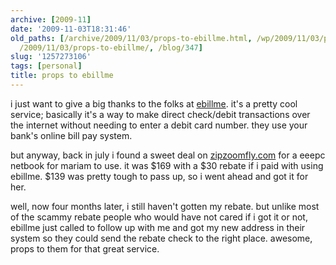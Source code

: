 ```yaml
---
archive: [2009-11]
date: '2009-11-03T18:31:46'
old_paths: [/archive/2009/11/03/props-to-ebillme.html, /wp/2009/11/03/props-to-ebillme/,
  /2009/11/03/props-to-ebillme/, /blog/347]
slug: '1257273106'
tags: [personal]
title: props to ebillme
---
```


i just want to give a big thanks to the folks at [ebillme][1]. it's
a pretty cool service; basically it's a way to make direct check/debit
transactions over the internet without needing to enter a debit card
number. they use your bank's online bill pay system.

but anyway, back in july i found a sweet deal on [zipzoomfly.com][2] for
a eeepc netbook for mariam to use. it was $169 with a $30 rebate if i paid
with using ebillme. $139 was pretty tough to pass up, so i went ahead and
got it for her.

well, now four months later, i still haven't gotten my rebate. but unlike
most of the scammy rebate people who would have not cared if i got it or
not, ebillme just called to follow up with me and got my new address in
their system so they could send the rebate check to the right place.
awesome, props to them for that great service.

[1]: http://www.ebillme.com/
[2]: http://www.ZipZoomFly.com/jsp/Home.jsp

